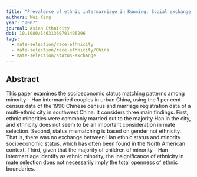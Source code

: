 ```yaml
---
title: "Prevalence of ethnic intermarriage in Kunming: Social exchange or insignificance of ethnicity?"
authors: Wei Xing
year: "2007"
journal: Asian Ethnicity
doi: 10.1080/14631360701406296
tags:
  - mate-selection/race-ethnicity
  - mate-selection/race-ethnicity/China
  - mate-selection/status-exchange
---
```

## Abstract

This paper examines the socioeconomic status matching patterns among minority – Han intermarried couples in urban China, using the 1 per cent census data of the 1990 Chinese census and marriage registration data of a multi-ethnic city in southwest China. It considers three main findings. First, ethnic minorities were commonly married out to the majority Han in the city, and ethnicity does not seem to be an important consideration in mate selection. Second, status mismatching is based on gender not ethnicity. That is, there was no exchange between Han ethnic status and minority socioeconomic status, which has often been found in the North American context. Third, given that the majority of children of minority – Han intermarriage identify as ethnic minority, the insignificance of ethnicity in mate selection does not necessarily imply the total openness of ethnic boundaries.
